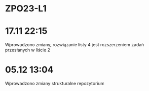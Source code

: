 # ZPO23-L1
# 17.11 22:15 
Wprowadzono zmiany, rozwiązanie listy 4 jest rozszerzeniem zadań przesłanych w liście 2
# 05.12 13:04
Wprowadzono zmiany strukturalne repozytorium
